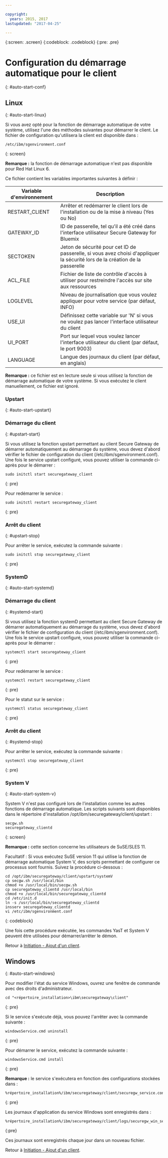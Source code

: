 ```yaml
---

copyright:
  years: 2015, 2017
lastupdated: "2017-04-25"

---
```

{:screen: .screen}
{:codeblock: .codeblock}
{:pre: .pre}

# Configuration du démarrage automatique pour le client
{: #auto-start-conf}

## Linux
{: #auto-start-linux}

Si vous avez opté pour la fonction de démarrage automatique de votre système, utilisez l'une des méthodes suivantes pour démarrer le client.  Le fichier de configuration qu'utilisera la client est disponible dans :

```
/etc/ibm/sgenvironment.conf
```
{: screen}

<b>Remarque :</b> la fonction de démarrage automatique n'est pas disponible pour Red Hat Linux 6.

Ce fichier contient les variables importantes suivantes à définir :

| Variable d'environnement | Description       |
| ------------- | ----------- |
| RESTART_CLIENT | Arrêter et redémarrer le client lors de l'installation ou de la mise à niveau (Yes ou No) |
| GATEWAY_ID | ID de passerelle, tel qu'il a été créé dans l'interface utilisateur Secure Gateway for Bluemix |
| SECTOKEN | Jeton de sécurité pour cet ID de passerelle, si vous avez choisi d'appliquer la sécurité lors de la création de la passerelle |
| ACL_FILE | Fichier de liste de contrôle d'accès à utiliser pour restreindre l'accès sur site aux ressources |
| LOGLEVEL | Niveau de journalisation que vous voulez appliquer pour votre service (par défaut, INFO) |
| USE_UI   | Définissez cette variable sur 'N' si vous ne voulez pas lancer l'interface utilisateur du client |
| UI_PORT  | Port sur lequel vous voulez lancer l'interface utilisateur du client (par défaut, le port 9003) |
| LANGUAGE | Langue des journaux du client (par défaut, en anglais) |

<b>Remarque :</b> ce fichier est en lecture seule si vous utilisez la fonction de démarrage automatique de votre système.  Si vous exécutez le client manuellement, ce fichier est ignoré.

### Upstart
{: #auto-start-upstart}

### Démarrage du client
{: #upstart-start}

Si vous utilisez la fonction upstart permettant au client Secure Gateway de démarrer automatiquement au démarrage du système, vous devez d'abord vérifier le fichier de configuration du client (/etc/ibm/sgenvironment.conf).  Une fois le service upstart configuré, vous pouvez utiliser la commande ci-après pour le démarrer :

```
sudo initctl start securegateway_client
```
{: pre}

Pour redémarrer le service :

```
sudo initctl restart securegateway_client
```
{: pre}

### Arrêt du client
{: #upstart-stop}

Pour arrêter le service, exécutez la commande suivante :

```
sudo initctl stop securegateway_client
```
{: pre}

### SystemD
{: #auto-start-systemd}


### Démarrage du client
{: #systemd-start}

Si vous utilisez la fonction systemD permettant au client Secure Gateway de démarrer automatiquement au démarrage du système, vous devez d'abord vérifier le fichier de configuration du client (/etc/ibm/sgenvironment.conf).  Une fois le service upstart configuré, vous pouvez utiliser la commande ci-après pour le démarrer :

```
systemctl start securegateway_client
```
{: pre}

Pour redémarrer le service :

```
systemctl restart securegateway_client
```
{: pre}

Pour le statut sur le service :

```
systemctl status securegateway_client
```
{: pre}

### Arrêt du client
{: #systemd-stop}

Pour arrêter le service, exécutez la commande suivante :

```
systemctl stop securegateway_client
```
{: pre}

### System V
{: #auto-start-system-v}

System V n'est pas configuré lors de l'installation comme les autres fonctions de démarrage automatique. Les scripts suivants sont disponibles dans le répertoire d'installation /opt/ibm/securegateway/client/upstart :

```
secgw.sh
securegateway_clientd
```
{: screen}

<b>Remarque :</b> cette section concerne les utilisateurs de SuSE/SLES 11.

Facultatif : Si vous exécutez SuSE version 11 qui utilise la fonction de démarrage automatique System V, des scripts permettant de configurer ce processus sont fournis. Suivez la procédure ci-dessous :

```
cd /opt/ibm/securegateway/client/upstart/systemV
cp secgw.sh /usr/local/bin
chmod +x /usr/local/bin/secgw.sh
cp securegateway_clientd /usr/local/bin
chmod +x /usr/local/bin/securegateway_clientd
cd /etc/init.d
ln -s /usr/local/bin/securegateway_clientd
insserv securegateway_clientd
vi /etc/ibm/sgenvironment.conf
```
{: codeblock}

Une fois cette procédure exécutée, les commandes YasT et System V peuvent être utilisées pour démarrer/arrêter le démon.

Retour à [Initiation - Ajout d'un client](/docs/services/SecureGateway/securegateway_client.html).

## Windows
{: #auto-start-windows}

Pour modifier l'état du service Windows, ouvrez une fenêtre de commande avec des droits d'administrateur.

```
cd "<répertoire_installation>\ibm\securegateway\client"
```
{: pre}

Si le service s'exécute déjà, vous pouvez l'arrêter avec la commande suivante :

```
windowsService.cmd uninstall
```
{: pre}

Pour démarrer le service, exécutez la commande suivante :

```
windowsService.cmd install
```
{: pre}

<b>Remarque :</b> le service s'exécutera en fonction des configurations stockées dans :

```
%répertoire_installation%/ibm/securegateway/client/securegw_service.config
```
{: pre}

Les journaux d'application du service Windows sont enregistrés dans :

```
%répertoire_installation%/ibm/securegateway/client/logs/securegw_win_service.log
```
{:pre}

 Ces journaux sont enregistrés chaque jour dans un nouveau fichier.

Retour à [Initiation - Ajout d'un client](/docs/services/SecureGateway/securegateway_client.html).
